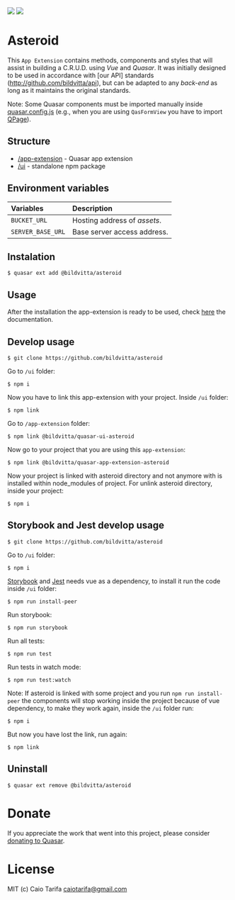 <img src="https://img.shields.io/npm/v/@bildvitta/quasar-ui-asteroid.svg?label=quasar-ui-asteroid">
<img src="https://img.shields.io/npm/v/@bildvitta/quasar-app-extension-asteroid.svg?label=quasar-app-extension-asteroid">

# Asteroid
This `App Extension` contains methods, components and styles that will assist in building a C.R.U.D. using *Vue* and *Quasar*. It was initially designed to be used in accordance with [our API] standards (http://github.com/bildvitta/api), but can be adapted to any _back-end_ as long as it maintains the original standards.

Note: Some Quasar components must be imported manually inside [quasar.config.js](https://quasar.dev/quasar-cli/quasar-conf-js#Property%3A-framework) (e.g., when you are using `QasFormView` you have to import [QPage](https://quasar.dev/layout/page#Introduction)).


## Structure
* [/app-extension](app-extension) - Quasar app extension
* [/ui](ui) - standalone npm package

## Environment variables

| Variables | Description |
|:-|:-|
| `BUCKET_URL` | Hosting address of _assets_. |
| `SERVER_BASE_URL` | Base server access address. |

## Instalation

```
$ quasar ext add @bildvitta/asteroid
```

## Usage
After the installation the app-extension is ready to be used, check [here](https://asteroid-og52m.ondigitalocean.app) the documentation.

## Develop usage
```
$ git clone https://github.com/bildvitta/asteroid
```

Go to `/ui` folder:
```
$ npm i
```

Now you have to link this app-extension with your project. Inside `/ui` folder:
```
$ npm link
```

Go to `/app-extension` folder:
```
$ npm link @bildvitta/quasar-ui-asteroid
```

Now go to your project that you are using this `app-extension`:
```
$ npm link @bildvitta/quasar-app-extension-asteroid
```

Now your project is linked with asteroid directory and not anymore with is installed within node_modules of project.
For unlink asteroid directory, inside your project:
```
$ npm i
```

## Storybook and Jest develop usage
```
$ git clone https://github.com/bildvitta/asteroid
```

Go to `/ui` folder:
```
$ npm i
```

[Storybook](https://storybook.js.org/docs/vue/get-started/introduction) and [Jest](https://vue-test-utils.vuejs.org) needs vue as a dependency, to install it run the code inside `/ui` folder:
```
$ npm run install-peer
```

Run storybook:
```
$ npm run storybook
```

Run all tests:
```
$ npm run test
```

Run tests in watch mode:
```
$ npm run test:watch
```

Note: If asteroid is linked with some project and you run `npm run install-peer` the components will stop working inside the project because of vue dependency, to make they work again, inside the `/ui` folder run:
```
$ npm i
```

But now you have lost the link, run again:
```
$ npm link
```

## Uninstall

```
$ quasar ext remove @bildvitta/asteroid
```

# Donate
If you appreciate the work that went into this project, please consider [donating to Quasar](https://donate.quasar.dev).

# License
MIT (c) Caio Tarifa <caiotarifa@gmail.com>
